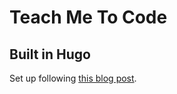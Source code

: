 # Teach Me To Code

## Built in Hugo

Set up following [this blog post](https://zwbetz.com/make-a-hugo-blog-from-scratch).
